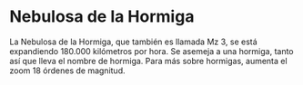 # Nebulosa de la Hormiga

La Nebulosa de la Hormiga, que también es llamada Mz 3, se está expandiendo
180.000 kilómetros por hora. Se asemeja a una hormiga, tanto así que lleva el
nombre de hormiga. Para más sobre hormigas, aumenta el zoom 18 órdenes de
magnitud.
